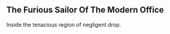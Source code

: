 The Furious Sailor Of The Modern Office
---------------------------------------
Inside the tenacious region of negligent drop.  
